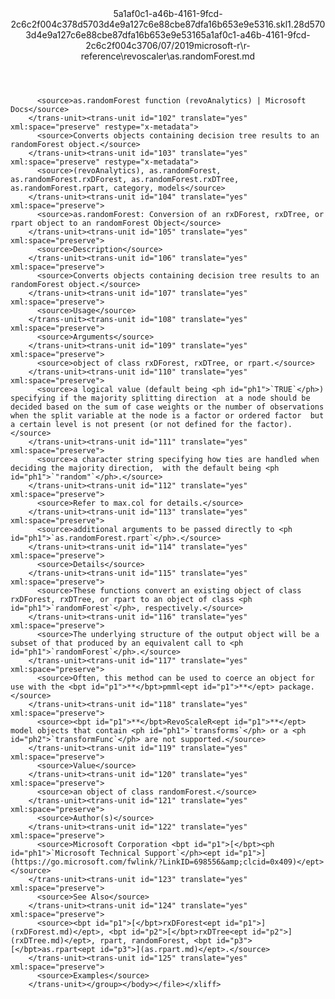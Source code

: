<?xml version="1.0"?><xliff version="1.2" xmlns="urn:oasis:names:tc:xliff:document:1.2" xmlns:xsi="http://www.w3.org/2001/XMLSchema-instance" xsi:schemaLocation="urn:oasis:names:tc:xliff:document:1.2 xliff-core-1.2-transitional.xsd"><file datatype="xml" original="as.randomForest.md" source-language="en-US" target-language="en-US"><header><tool tool-id="mdxliff" tool-name="mdxliff" tool-version="1.0-4e81c41" tool-company="Microsoft" /><xliffext:skl_file_name xmlns:xliffext="urn:microsoft:content:schema:xliffextensions">5a1af0c1-a46b-4161-9fcd-2c6c2f004c378d5703d4e9a127c6e88cbe87dfa16b653e9e5316.skl</xliffext:skl_file_name><xliffext:version xmlns:xliffext="urn:microsoft:content:schema:xliffextensions">1.2</xliffext:version><xliffext:ms.openlocfilehash xmlns:xliffext="urn:microsoft:content:schema:xliffextensions">8d5703d4e9a127c6e88cbe87dfa16b653e9e5316</xliffext:ms.openlocfilehash><xliffext:ms.sourcegitcommit xmlns:xliffext="urn:microsoft:content:schema:xliffextensions">5a1af0c1-a46b-4161-9fcd-2c6c2f004c37</xliffext:ms.sourcegitcommit><xliffext:ms.lasthandoff xmlns:xliffext="urn:microsoft:content:schema:xliffextensions">06/07/2019</xliffext:ms.lasthandoff><xliffext:ms.openlocfilepath xmlns:xliffext="urn:microsoft:content:schema:xliffextensions">microsoft-r\r-reference\revoscaler\as.randomForest.md</xliffext:ms.openlocfilepath></header><body><group id="content" extype="content"><trans-unit id="101" translate="yes" xml:space="preserve" restype="x-metadata">
          <source>as.randomForest function (revoAnalytics) | Microsoft Docs</source>
        </trans-unit><trans-unit id="102" translate="yes" xml:space="preserve" restype="x-metadata">
          <source>Converts objects containing decision tree results to an randomForest object.</source>
        </trans-unit><trans-unit id="103" translate="yes" xml:space="preserve" restype="x-metadata">
          <source>(revoAnalytics), as.randomForest, as.randomForest.rxDForest, as.randomForest.rxDTree, as.randomForest.rpart, category, models</source>
        </trans-unit><trans-unit id="104" translate="yes" xml:space="preserve">
          <source>as.randomForest: Conversion of an rxDForest, rxDTree, or rpart object to an randomForest Object</source>
        </trans-unit><trans-unit id="105" translate="yes" xml:space="preserve">
          <source>Description</source>
        </trans-unit><trans-unit id="106" translate="yes" xml:space="preserve">
          <source>Converts objects containing decision tree results to an randomForest object.</source>
        </trans-unit><trans-unit id="107" translate="yes" xml:space="preserve">
          <source>Usage</source>
        </trans-unit><trans-unit id="108" translate="yes" xml:space="preserve">
          <source>Arguments</source>
        </trans-unit><trans-unit id="109" translate="yes" xml:space="preserve">
          <source>object of class rxDForest, rxDTree, or rpart.</source>
        </trans-unit><trans-unit id="110" translate="yes" xml:space="preserve">
          <source>a logical value (default being <ph id="ph1">`TRUE`</ph>) specifying if the majority splitting direction  at a node should be decided based on the sum of case weights or the number of observations when the split variable at the node is a factor or ordered factor  but a certain level is not present (or not defined for the factor).</source>
        </trans-unit><trans-unit id="111" translate="yes" xml:space="preserve">
          <source>a character string specifying how ties are handled when deciding the majority direction,  with the default being <ph id="ph1">`"random"`</ph>.</source>
        </trans-unit><trans-unit id="112" translate="yes" xml:space="preserve">
          <source>Refer to max.col for details.</source>
        </trans-unit><trans-unit id="113" translate="yes" xml:space="preserve">
          <source>additional arguments to be passed directly to <ph id="ph1">`as.randomForest.rpart`</ph>.</source>
        </trans-unit><trans-unit id="114" translate="yes" xml:space="preserve">
          <source>Details</source>
        </trans-unit><trans-unit id="115" translate="yes" xml:space="preserve">
          <source>These functions convert an existing object of class rxDForest, rxDTree, or rpart to an object of class <ph id="ph1">`randomForest`</ph>, respectively.</source>
        </trans-unit><trans-unit id="116" translate="yes" xml:space="preserve">
          <source>The underlying structure of the output object will be a subset of that produced by an equivalent call to <ph id="ph1">`randomForest`</ph>.</source>
        </trans-unit><trans-unit id="117" translate="yes" xml:space="preserve">
          <source>Often, this method can be used to coerce an object for use with the <bpt id="p1">**</bpt>pmml<ept id="p1">**</ept> package.</source>
        </trans-unit><trans-unit id="118" translate="yes" xml:space="preserve">
          <source><bpt id="p1">**</bpt>RevoScaleR<ept id="p1">**</ept> model objects that contain <ph id="ph1">`transforms`</ph> or a <ph id="ph2">`transformFunc`</ph> are not supported.</source>
        </trans-unit><trans-unit id="119" translate="yes" xml:space="preserve">
          <source>Value</source>
        </trans-unit><trans-unit id="120" translate="yes" xml:space="preserve">
          <source>an object of class randomForest.</source>
        </trans-unit><trans-unit id="121" translate="yes" xml:space="preserve">
          <source>Author(s)</source>
        </trans-unit><trans-unit id="122" translate="yes" xml:space="preserve">
          <source>Microsoft Corporation <bpt id="p1">[</bpt><ph id="ph1">`Microsoft Technical Support`</ph><ept id="p1">](https://go.microsoft.com/fwlink/?LinkID=698556&amp;clcid=0x409)</ept></source>
        </trans-unit><trans-unit id="123" translate="yes" xml:space="preserve">
          <source>See Also</source>
        </trans-unit><trans-unit id="124" translate="yes" xml:space="preserve">
          <source><bpt id="p1">[</bpt>rxDForest<ept id="p1">](rxDForest.md)</ept>, <bpt id="p2">[</bpt>rxDTree<ept id="p2">](rxDTree.md)</ept>, rpart, randomForest, <bpt id="p3">[</bpt>as.rpart<ept id="p3">](as.rpart.md)</ept>.</source>
        </trans-unit><trans-unit id="125" translate="yes" xml:space="preserve">
          <source>Examples</source>
        </trans-unit></group></body></file></xliff>